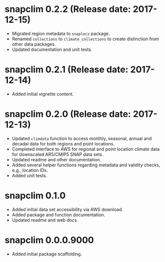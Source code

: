 # snapclim 0.2.2 (Release date: 2017-12-15)

* Migrated region metadata to `snaplocs` package.
* Renamed `collections` to `climate_collections` to create distinction from other data packages.
* Updated documentation and unit tests.

# snapclim 0.2.1 (Release date: 2017-12-14)

* Added initial vignette content.

# snapclim 0.2.0 (Release date: 2017-12-13)

* Updated `climdata` function to access monthly, seasonal, annual and decadal data for both regions and point locations.
* Completed interface to AWS for regional and point location climate data for downscaled AR5/CMIP5 SNAP data sets.
* Updated readme and other documentation.
* Added several helper functions regarding metadata and validity checks, e.g., location IDs.
* Added unit tests.

# snapclim 0.1.0

* Added initial data set accessibility via AWS download.
* Added package and function documentation.
* Updated readme and web docs.

# snapclim 0.0.0.9000

* Added initial package scaffolding.
